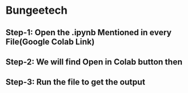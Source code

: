 # Bungeetech
## Step-1: Open the .ipynb Mentioned in every File(Google Colab Link)
## Step-2: We will find **Open in Colab** button then
## Step-3: Run the file to get the output
